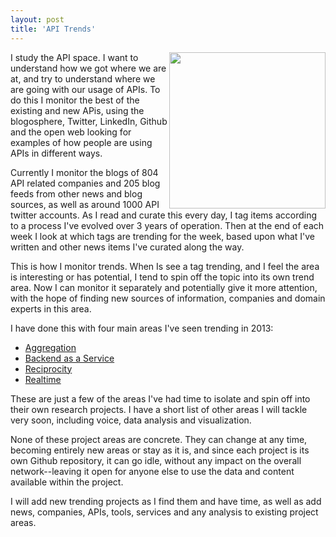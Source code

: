 ```yaml
---
layout: post
title: 'API Trends'
---
```

<p><a href="/trends/"><img src="https://s3.amazonaws.com/kinlane-productions/api-evangelist/att/trends.jpg" alt="" width="250" align="right" /></a></p>
<p>I study the API space.  I want to understand how we got where we are at, and try to understand where we are going with our usage of APIs.  To do this I monitor the best of the existing and new APis, using the blogosphere, Twitter, LinkedIn, Github and the open web looking for examples of how people are using APIs in different ways.</p>
<p>Currently I monitor the blogs of 804 API related companies and 205 blog feeds from other news and blog sources, as well as around 1000 API twitter accounts.  As I read and curate this every day, I tag items according to a process I've evolved over 3 years of operation.  Then at the end of each week I look at which tags are trending for the week, based upon what I've written and other news items I've curated along the way.</p>
<p>This is how I monitor trends.  When Is see a tag trending, and I feel the area is interesting or has potential, I tend to spin off the topic into its own trend area.  Now I can monitor it separately and potentially give it more attention, with the hope of finding new sources of information, companies and domain experts in this area.</p>
<p>I have done this with four main areas I've seen trending in 2013:</p>
<ul class="mainlist">
<li><a title="Aggregation" href="http://aggregation.apievangelist.com/" target="_blank">Aggregation</a></li>
<li><a title="Aggregation" href="http://baas.apievangelist.com/" target="_blank">Backend as a Service</a></li>
<li><a title="Aggregation" href="http://reciprocity.apievangelist.com/" target="_blank">Reciprocity</a></li>
<li><a title="Aggregation" href="http://realtime.apievangelist.com/" target="_blank">Realtime</a></li>
</ul>
<p>These are just a few of the areas I've had time to isolate and spin off into their own research projects.  I have a short list of other areas I will tackle very soon, including voice, data analysis and visualization.</p>
<p>None of these project areas are concrete.  They can change at any time, becoming entirely new areas or stay as it is, and since each project is its own Github repository, it can go idle, without any impact on the overall network--leaving it open for anyone else to use the data and content available within the project.</p>
<p>I will add new trending projects as I find them and have time, as well as add news, companies, APIs, tools, services and any analysis to existing project areas.</p>